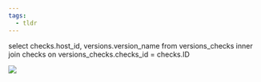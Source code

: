 ```yaml
---
tags:
  - tldr
---
```


select checks.host_id, versions.version_name
from versions_checks
inner join checks on versions_checks.checks_id = checks.ID

![](2021-11-18-12-47-35.png)
